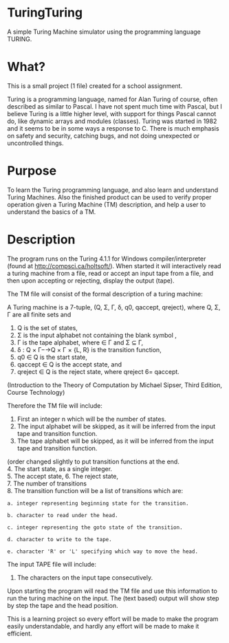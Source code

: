 # TuringTuring
A simple Turing Machine simulator using the programming language TURING.

# What?
This is a small project (1 file) created for a school assignment.

Turing is a programming language, named for Alan Turing of course, often described as similar to Pascal. I have not spent much time with Pascal, but I believe Turing is a little higher level, with support for things Pascal cannot do, like dynamic arrays and modules (classes). Turing was started in 1982 and it seems to be in some ways a response to C. There is much emphasis on safety and security, catching bugs, and not doing unexpected or uncontrolled things.

# Purpose
To learn the Turing programming language, and also learn and understand Turing Machines.
Also the finished product can be used to verify proper operation given a Turing Machine (TM) description, and help a user to understand the basics of a TM.

# Description
The program runs on the  Turing 4.1.1 for Windows compiler/interpreter (found at http://compsci.ca/holtsoft/).
When started it will interactively read a turing machine from a file, read or accept an input tape from a file, and then upon accepting or rejecting, display the output (tape).

The TM file will consist of the formal description of a turing machine:

A Turing machine is a 7-tuple, (Q, Σ, Γ, δ, q0, qaccept, qreject), where
Q, Σ, Γ are all finite sets and

1. Q is the set of states,
2. Σ is the input alphabet not containing the blank symbol ,
3. Γ is the tape alphabet, where ∈ Γ and Σ ⊆ Γ,
4. δ : Q × Γ−→Q × Γ × {L, R} is the transition function,
5. q0 ∈ Q is the start state,
6. qaccept ∈ Q is the accept state, and
7. qreject ∈ Q is the reject state, where qreject 6= qaccept.

(Introduction to the Theory of Computation by Michael Sipser, Third Edition, Course Technology)

Therefore the TM file will include:

1. First an integer n which will be the number of states.
2. The input alphabet will be skipped, as it will be inferred from the input tape and transition function.
3. The tape alphabet will be skipped, as it will be inferred from the input tape and transition function.  

(order changed slightly to put transition functions at the end.  
4. The start state, as a single integer.  
5. The accept state, 
6. The reject state,  
7. The number of transitions  
8. The transition function will be a list of transitions which are:

    a. integer representing beginning state for the transition.
    
    b. character to read under the head.
    
    c. integer representing the goto state of the transition.
    
    d. character to write to the tape.
    
    e. character 'R' or 'L' specifying which way to move the head.

The input TAPE file will include:

1. The characters on the input tape consecutively.

Upon starting the program will read the TM file and use this information to run the turing machine on the input. The (text based) output will show step by step the tape and the head position.

This is a learning project so every effort will be made to make the program easily understandable, and hardly any effort will be made to make it efficient.
